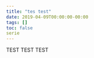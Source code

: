 ```yaml
---
title: "tes test"
date: 2019-04-09T00:00:00-00:00
tags: []
toc: false
serie
---
```



TEST TEST TEST
